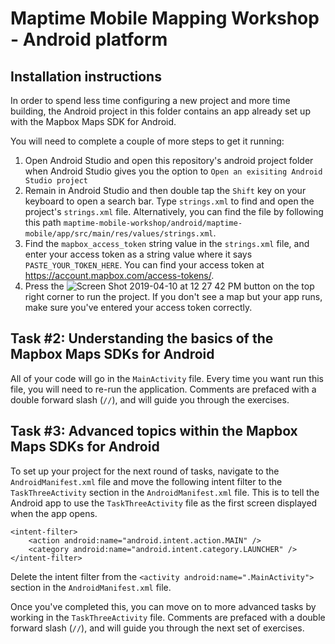 # Maptime Mobile Mapping Workshop - Android platform

## Installation instructions

In order to spend less time configuring a new project and more time building, the Android project in this folder contains an app already set up with the Mapbox Maps SDK for Android.

You will need to complete a couple of more steps to get it running:

1. Open Android Studio and open this repository's android project folder when Android Studio gives you the option to `Open an exisiting Android Studio project`
2. Remain in Android Studio and then double tap the `Shift` key on your keyboard to open a search bar. Type `strings.xml` to find and open the project's `strings.xml` file. Alternatively, you can find the file by following this path `maptime-mobile-workshop/android/maptime-mobile/app/src/main/res/values/strings.xml`.
3. Find the `mapbox_access_token` string value in the `strings.xml` file, and enter your access token as a string value where it says `PASTE_YOUR_TOKEN_HERE`. You can find your access token at https://account.mapbox.com/access-tokens/.
4. Press the ![Screen Shot 2019-04-10 at 12 27 42 PM](https://user-images.githubusercontent.com/4394910/55907662-3983d180-5b8c-11e9-84ed-c3c4784bcb42.png)
button on the top right corner to run the project. If you don't see a map but your app runs, make sure you've entered your access token correctly.

## Task #2: Understanding the basics of the Mapbox Maps SDKs for Android

All of your code will go in the `MainActivity` file. Every time you want run this file, you will need to re-run the application. Comments are prefaced with a double forward slash (`//`), and will guide you through the exercises.

## Task #3: Advanced topics within the Mapbox Maps SDKs for Android


To set up your project for the next round of tasks, navigate to the `AndroidManifest.xml` file and move the following intent filter to the `TaskThreeActivity` section in the `AndroidManifest.xml` file. This is to tell the Android app to use the `TaskThreeActivity` file as the first screen displayed when the app opens. 

```
<intent-filter>
	<action android:name="android.intent.action.MAIN" />
 	<category android:name="android.intent.category.LAUNCHER" />
</intent-filter> 
```

Delete the intent filter from the `<activity android:name=".MainActivity">` section in the `AndroidManifest.xml` file.

Once you've completed this, you can move on to more advanced tasks by working in the `TaskThreeActivity` file. Comments are prefaced with a double forward slash (`//`), and will guide you through the next set of exercises.

